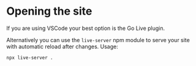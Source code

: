 # Opening the site

If you are using VSCode your best option is the Go Live plugin.

Alternatively you can use the `live-server` npm module to serve your site with automatic reload after changes.
Usage:
```shell
npx live-server .
```
